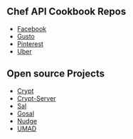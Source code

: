 Chef API Cookbook Repos
--

* [Facebook](https://github.com/facebook/IT-CPE/tree/main/itchef/cookbooks)
* [Gusto](https://github.com/Gusto/it-cpe-opensource/tree/main/chef)
* [Pinterest](https://github.com/pinterest/it-cpe-cookbooks)
* [Uber](https://github.com/uber/client-platform-engineering)

Open source Projects
--
* [Crypt](https://github.com/grahamgilbert/crypt)
* [Crypt-Server](https://github.com/grahamgilbert/Crypt-Server)
* [Sal](https://github.com/salopensource/sal)
* [Gosal](https://github.com/airbnb/gosal)
* [Nudge](https://github.com/erikng/nudge)
* [UMAD](https://github.com/erikng/umad)
